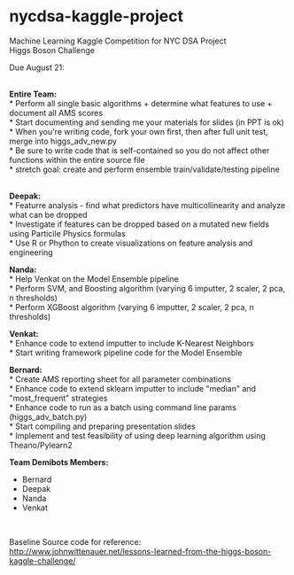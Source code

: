 # nycdsa-kaggle-project
Machine Learning Kaggle Competition for NYC DSA Project<br>
Higgs Boson Challenge

Due August 21:<br><br>
  
  <strong>Entire Team:</strong><br> 
    * Perform all single basic algorithms + determine what features to use + document all AMS scores<br>
    * Start documenting and sending me your materials for slides (in PPT is ok)<br>
    * When you're writing code, fork your own first, then after full unit test, merge into higgs_adv_new.py<br>
    * Be sure to write code that is self-contained so you do not affect other functions within the entire source file<br>
    * stretch goal: create and perform ensemble train/validate/testing pipeline<br><br>

  <strong>Deepak:</strong><br>
    * Featurre analysis - find what predictors have multicollinearity and analyze what can be dropped<br>
    * Investigate if features can be dropped based on a mutated new fields using Particile Physics formulas<br>
    * Use R or Phython to create visualizations on feature analysis and engineering<br>

  <strong>Nanda:</strong><br>
    * Help Venkat on the Model Ensemble pipeline<br>
    * Perform SVM, and Boosting algorithm (varying 6 imputter, 2 scaler, 2 pca, n thresholds)<br>
    * Perform XGBoost algorithm (varying 6 imputter, 2 scaler, 2 pca, n thresholds)<br>

  <strong>Venkat:</strong><br>
    * Enhance code to extend imputter to include K-Nearest Neighbors<br>
    * Start writing framework pipeline code for the Model Ensemble<br>
  
  <strong>Bernard:</strong><br>
    * Create AMS reporting sheet for all parameter combinations<br>
    * Enhance code to extend sklearn imputter to include "median" and "most_frequent" strategies<br>
    * Enhance code to run as a batch using command line params (higgs_adv_batch.py)<br>
    * Start compiling and preparing presentation slides<br>
    * Implement and test feasibility of using deep learning algorithm using Theano/Pylearn2<br>

<strong>Team Demibots Members:</strong><br>
<ul>
  <li>Bernard</li>
  <li>Deepak</li>
  <li>Nanda</li>
  <li>Venkat</li>
</ul>
<br>

Baseline Source code for reference:<br>
http://www.johnwittenauer.net/lessons-learned-from-the-higgs-boson-kaggle-challenge/

